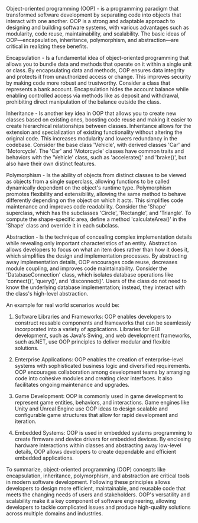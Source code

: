 Object-oriented programming (OOP)   -   is a programming paradigm that transformed software development by separating code into objects that interact with one another. OOP is a strong and adaptable approach to designing and building software systems, with various advantages such as modularity, code reuse, maintainability, and scalability. The basic ideas of OOP—encapsulation, inheritance, polymorphism, and abstraction—are critical in realizing these benefits.

Encapsulation   -   Is a fundamental idea of object-oriented programming that allows you to bundle data and methods that operate on it within a single unit or class. By encapsulating data and methods, OOP ensures data integrity and protects it from unauthorized access or change. This improves security by making code more robust and trustworthy. Consider a class that represents a bank account. Encapsulation hides the account balance while enabling controlled access via methods like as deposit and withdrawal, prohibiting direct manipulation of the balance outside the class.

Inheritance     -    Is another key idea in OOP that allows you to create new classes based on existing ones, boosting code reuse and making it easier to create hierarchical relationships between classes. Inheritance allows for the extension and specialization of existing functionality without altering the original code. This increases modularity and lowers redundancy in the codebase. Consider the base class 'Vehicle', with derived classes 'Car' and 'Motorcycle'. The 'Car' and 'Motorcycle' classes have common traits and behaviors with the 'Vehicle' class, such as 'accelerate()' and 'brake()', but also have their own distinct features.

Polymorphism    -   Is the ability of objects from distinct classes to be viewed as objects from a single superclass, allowing functions to be called dynamically dependent on the object's runtime type. Polymorphism promotes flexibility and extensibility, allowing the same method to behave differently depending on the object on which it acts. This simplifies code maintenance and improves code readability. Consider the 'Shape' superclass, which has the subclasses 'Circle', 'Rectangle', and 'Triangle'. To compute the shape-specific area, define a method 'calculateArea()' in the 'Shape' class and override it in each subclass.

Abstraction     -   Is the technique of concealing complex implementation details while revealing only important characteristics of an entity. Abstraction allows developers to focus on what an item does rather than how it does it, which simplifies the design and implementation processes. By abstracting away implementation details, OOP encourages code reuse, decreases module coupling, and improves code maintainability. Consider the 'DatabaseConnection' class, which isolates database operations like 'connect()', 'query()', and 'disconnect()'. Users of the class do not need to know the underlying database implementation; instead, they interact with the class's high-level abstraction.

An example for real world scenarios would be:

1. Software Libraries and Frameworks: OOP enables developers to construct reusable components and frameworks that can be seamlessly incorporated into a variety of applications. Libraries for GUI development, such as Java's Swing, and web development frameworks, such as.NET, use OOP principles to deliver modular and flexible solutions.

2. Enterprise Applications: OOP enables the creation of enterprise-level systems with sophisticated business logic and diversified requirements. OOP encourages collaboration among development teams by arranging code into cohesive modules and creating clear interfaces. It also facilitates ongoing maintenance and upgrades.

3. Game Development: OOP is commonly used in game development to represent game entities, behaviors, and interactions. Game engines like Unity and Unreal Engine use OOP ideas to design scalable and configurable game structures that allow for rapid development and iteration.

4. Embedded Systems: OOP is used in embedded systems programming to create firmware and device drivers for embedded devices. By enclosing hardware interactions within classes and abstracting away low-level details, OOP allows developers to create dependable and efficient embedded applications.

To summarize, object-oriented programming (OOP) concepts like encapsulation, inheritance, polymorphism, and abstraction are critical tools in modern software development. Following these principles allows developers to design more efficient, maintainable, and reusable code that meets the changing needs of users and stakeholders. OOP's versatility and scalability make it a key component of software engineering, allowing developers to tackle complicated issues and produce high-quality solutions across multiple domains and industries.